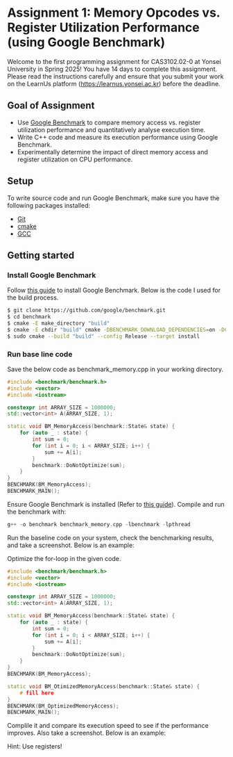 # Assignment 1: Memory Opcodes vs. Register Utilization Performance (using Google Benchmark)

Welcome to the first programming assignment for CAS3102.02-0 at Yonsei University in Spring 2025!
You have 14 days to complete this assignment. Please read the instructions carefully and ensure that you submit your work on the LearnUs platform (https://learnus.yonsei.ac.kr) before the deadline.

## Goal of Assignment

- Use [Google Benchmark](https://github.com/google/benchmark) to compare memory access vs. register utilization performance and quantitatively analyse execution time.
- Write C++ code and measure its execution performance using Google Benchmark.
- Experimentally determine the impact of direct memory access and register utilization on CPU performance.


## Setup

To write source code and run Google Benchmark, make sure you have the following packages installed:
- [Git](https://git-scm.com/downloads)
- [cmake](https://cmake.org/download/#latest)
- [GCC](https://gcc.gnu.org/install/)

## Getting started
### Install Google Benchmark
Follow [this guide](https://github.com/google/benchmark?tab=readme-ov-file#installation) to install Google Benchmark.
Below is the code I used for the build process.
```bash
$ git clone https://github.com/google/benchmark.git
$ cd benchmark
$ cmake -E make_directory "build"
$ cmake -E chdir "build" cmake -DBENCHMARK_DOWNLOAD_DEPENDENCIES=on -DCMAKE_BUILD_TYPE=Release ../
$ sudo cmake --build "build" --config Release --target install
```
### Run base line code
Save the below code as benchmark_memory.cpp in your working directory.
```c++
#include <benchmark/benchmark.h>
#include <vector>
#include <iostream>

constexpr int ARRAY_SIZE = 1000000;
std::vector<int> A(ARRAY_SIZE, 1);

static void BM_MemoryAccess(benchmark::State& state) {
    for (auto _ : state) {
        int sum = 0;
        for (int i = 0; i < ARRAY_SIZE; i++) {
            sum += A[i];  
        }
        benchmark::DoNotOptimize(sum);
    }
}
BENCHMARK(BM_MemoryAccess);
BENCHMARK_MAIN();
```
Ensure Google Benchmark is installed (Refer to [this guide](https://github.com/google/benchmark?tab=readme-ov-file#installation)). Compile and run the benchmark with:
```c++
g++ -o benchmark benchmark_memory.cpp -lbenchmark -lpthread
```
Run the baseline code on your system, check the benchmarking results, and take a screenshot. Below is an example:

Optimize the for-loop in the given code.
```c++
#include <benchmark/benchmark.h>
#include <vector>
#include <iostream>

constexpr int ARRAY_SIZE = 1000000;
std::vector<int> A(ARRAY_SIZE, 1);

static void BM_MemoryAccess(benchmark::State& state) {
    for (auto _ : state) {
        int sum = 0;
        for (int i = 0; i < ARRAY_SIZE; i++) {
            sum += A[i];  
        }
        benchmark::DoNotOptimize(sum);
    }
}
BENCHMARK(BM_MemoryAccess);

static void BM_OtimizedMemoryAccess(benchmark::State& state) {
    # fill here
}
BENCHMARK(BM_OptimizedMemoryAccess);
BENCHMARK_MAIN();
```
Complile it and compare its execution speed to see if the performance improves. Also take a screenshot. Below is an example:

Hint: Use registers!

